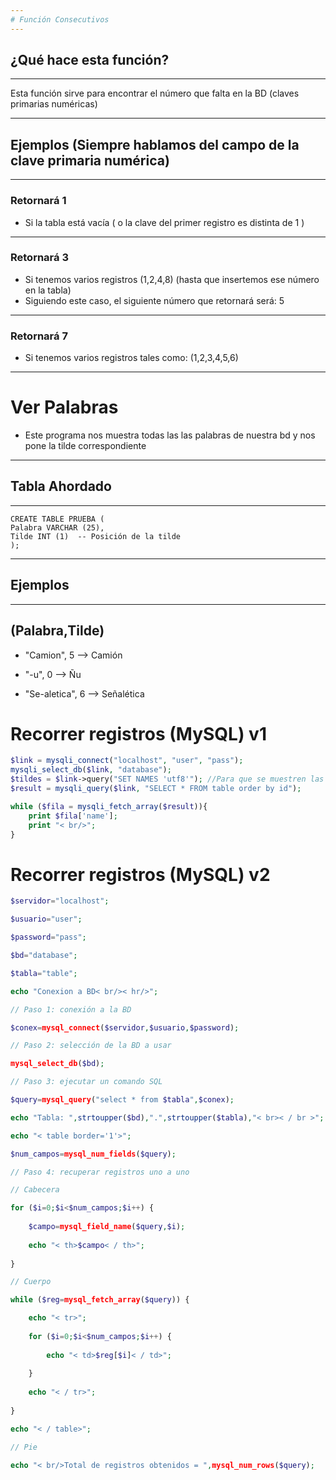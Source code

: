 ```yaml
---
# Función Consecutivos
---
```

## ¿Qué hace esta función?
---

Esta función sirve para encontrar el número
que falta en la BD (claves primarias numéricas)

---
## Ejemplos (Siempre hablamos del campo de la clave primaria numérica)
---
### Retornará 1
- Si la tabla está vacía  ( o la clave del primer registro es distinta de 1 )
---

### Retornará 3  
- Si tenemos varios registros (1,2,4,8) (hasta que insertemos ese número en la tabla)
- Siguiendo este caso, el siguiente número que retornará será: 5
---

### Retornará 7
- Si tenemos varios registros tales como: (1,2,3,4,5,6)

---
# Ver Palabras

- Este programa nos muestra todas las las palabras de nuestra bd y nos pone la tilde correspondiente 

---
## Tabla Ahordado
---

~~~
CREATE TABLE PRUEBA (
Palabra VARCHAR (25),
Tilde INT (1)  -- Posición de la tilde 
);
~~~

---

Ejemplos
---
---
## (Palabra,Tilde)

- "Camion", 5 --> Camión

- "-u", 0 --> Ñu

- "Se-aletica", 6 --> Señalética

# Recorrer registros (MySQL) v1
```php
$link = mysqli_connect("localhost", "user", "pass");
mysqli_select_db($link, "database");
$tildes = $link->query("SET NAMES 'utf8'"); //Para que se muestren las tildes correctamente
$result = mysqli_query($link, "SELECT * FROM table order by id");

while ($fila = mysqli_fetch_array($result)){
	print $fila['name'];
	print "< br/>";
}
```

# Recorrer registros (MySQL) v2

```php
$servidor="localhost";

$usuario="user";

$password="pass";

$bd="database";

$tabla="table";

echo "Conexion a BD< br/>< hr/>";

// Paso 1: conexión a la BD

$conex=mysql_connect($servidor,$usuario,$password);

// Paso 2: selección de la BD a usar

mysql_select_db($bd);

// Paso 3: ejecutar un comando SQL

$query=mysql_query("select * from $tabla",$conex);

echo "Tabla: ",strtoupper($bd),".",strtoupper($tabla),"< br>< / br >";

echo "< table border='1'>";

$num_campos=mysql_num_fields($query);

// Paso 4: recuperar registros uno a uno

// Cabecera

for ($i=0;$i<$num_campos;$i++) {
	
	$campo=mysql_field_name($query,$i);
	
	echo "< th>$campo< / th>";
	
}

// Cuerpo

while ($reg=mysql_fetch_array($query)) { 

	echo "< tr>";
	
	for ($i=0;$i<$num_campos;$i++) {
		
		echo "< td>$reg[$i]< / td>";
		
	}
	
	echo "< / tr>";
	
}

echo "< / table>";

// Pie

echo "< br/>Total de registros obtenidos = ",mysql_num_rows($query);
```
